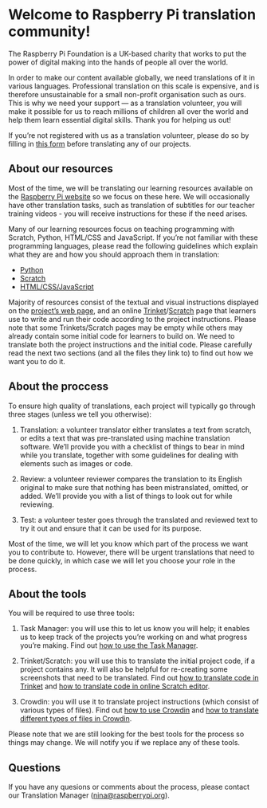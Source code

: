 # Welcome to Raspberry Pi translation community! 

The Raspberry Pi Foundation is a UK-based charity that works to put the power of digital making into the hands of people all over the world. 

In order to make our content available globally, we need translations of it in various languages. Professional translation on this scale is expensive, and is therefore unsustainable for a small non-profit organisation such as ours. This is why we need your support — as a translation volunteer, you will make it possible for us to reach millions of children all over the world and help them learn essential digital skills. Thank you for helping us out!

If you’re not registered with us as a translation volunteer, please do so by filling in [this form](https://docs.google.com/a/raspberrypi.org/forms/d/e/1FAIpQLSdoxUvmGwbpx3zcCxXwJEqaBoAQHsTu-v5R4uOTSxv9-OzUEw/viewform) before translating any of our projects. 

## About our resources

Most of the time, we will be translating our learning resources available on the [Raspberry Pi website](https://projects.raspberrypi.org/en/) so we focus on these here. We will occasionally have other translation tasks, such as translation of subtitles for our teacher training videos - you will receive instructions for these if the need arises. 

Many of our learning resources focus on teaching programming with Scratch, Python, HTML/CSS and JavaScript. If you’re not familiar with these programming languages, please read the following guidelines which explain what they are and how you should approach them in translation:

-	[Python](https://github.com/ninaszymor/Raspberry-Pi-Translation-Guide/blob/master/Technologies/Translating%20Python.md)
- [Scratch](https://github.com/ninaszymor/Raspberry-Pi-Translation-Guide/blob/master/Technologies/Translating%20Scratch.md)
- [HTML/CSS/JavaScript](https://github.com/ninaszymor/Raspberry-Pi-Translation-Guide/blob/master/Technologies/Translating%20HTML.md)

Majority of resources consist of the textual and visual instructions displayed on the [project’s web page](https://projects.raspberrypi.org/en/projects/rock-band), and an online [Trinket](https://trinket.io/embed/python/33e5c3b81b#.WoV106jFI2w)/[Scratch](https://scratch.mit.edu/projects/editor/) page that learners use to write and run their code according to the project instructions. Please note that some Trinkets/Scratch pages may be empty while others may already contain some initial code for learners to build on. We need to translate both the project instructions and the initial code. Please carefully read the next two sections (and all the files they link to) to find out how we want you to do it. 

## About the proccess

To ensure high quality of translations, each project will typically go through three stages (unless we tell you otherwise):

1. Translation: a volunteer translator either translates a text from scratch, or edits a text that was pre-translated using machine translation software. We’ll provide you with a checklist of things to bear in mind while you translate, together with some guidelines for dealing with elements such as images or code.

2. Review: a volunteer reviewer compares the translation to its English original to make sure that nothing has been mistranslated, omitted, or added. We’ll provide you with a list of things to look out for while reviewing.

3. Test: a volunteer tester goes through the translated and reviewed text to try it out and ensure that it can be used for its purpose.

Most of the time, we will let you know which part of the process we want you to contribute to. However, there will be urgent translations that need to be done quickly, in which case we will let you choose your role in the process. 

## About the tools

You will be required to use three tools:

1. Task Manager: you will use this to let us know you will help; it enables us to keep track of the projects you’re working on and what progress you’re making. Find out [how to use the Task Manager](https://github.com/ninaszymor/Raspberry-Pi-Translation-Guide/blob/master/Tools/Task%20Manager.md).

2. Trinket/Scratch: you will use this to translate the initial project code, if a project contains any. It will also be helpful for re-creating some screenshots that need to be translated. Find out [how to translate code in Trinket](https://github.com/ninaszymor/Raspberry-Pi-Translation-Guide/blob/master/Tools/Trinket.md) and [how to translate code in online Scratch editor](https://github.com/ninaszymor/Raspberry-Pi-Translation-Guide/blob/master/Tools/Scratch.md).

3. Crowdin: you will use it to translate project instructions (which consist of various types of files). Find out [how to use Crowdin](https://github.com/ninaszymor/Raspberry-Pi-Translation-Guide/blob/master/Tools/Crowdin.md) and [how to translate different types of files in Crowdin](https://github.com/ninaszymor/Raspberry-Pi-Translation-Guide/blob/master/Tools/Files%20in%20Crowdin.md).

Please note that we are still looking for the best tools for the process so things may change. We will notify you if we replace any of these tools. 

## Questions

If you have any quesions or comments about the process, please contact our Translation Manager (nina@raspberrypi.org).

